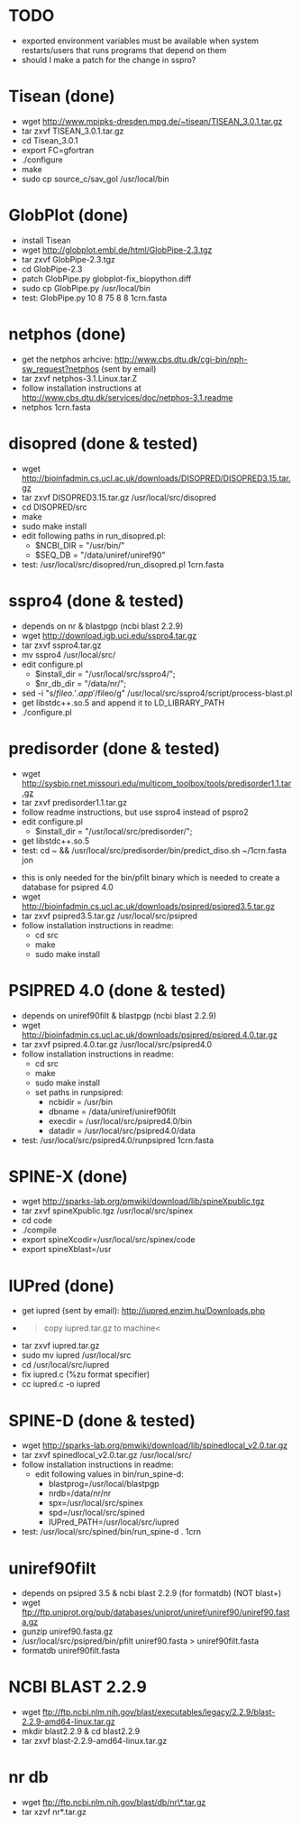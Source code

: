 # TODO

* exported environment variables must be available when system restarts/users
  that runs programs that depend on them
* should I make a patch for the change in sspro?


# Tisean (done)

* wget http://www.mpipks-dresden.mpg.de/~tisean/TISEAN_3.0.1.tar.gz
* tar zxvf TISEAN_3.0.1.tar.gz
* cd Tisean_3.0.1
* export FC=gfortran
* ./configure
* make
* sudo cp source_c/sav_gol /usr/local/bin

# GlobPlot (done)
* install Tisean
* wget http://globplot.embl.de/html/GlobPipe-2.3.tgz
* tar zxvf GlobPipe-2.3.tgz
* cd GlobPipe-2.3
* patch GlobPipe.py globplot-fix_biopython.diff
* sudo cp GlobPipe.py /usr/local/bin
* test: GlobPipe.py 10 8 75 8 8 1crn.fasta

# netphos (done)

* get the netphos arhcive: http://www.cbs.dtu.dk/cgi-bin/nph-sw_request?netphos
        (sent by email)
* tar zxvf netphos-3.1.Linux.tar.Z
* follow installation instructions at
  http://www.cbs.dtu.dk/services/doc/netphos-3.1.readme
* netphos 1crn.fasta

# disopred (done & tested)

* wget http://bioinfadmin.cs.ucl.ac.uk/downloads/DISOPRED/DISOPRED3.15.tar.gz
* tar zxvf DISOPRED3.15.tar.gz /usr/local/src/disopred
* cd DISOPRED/src
* make
* sudo make install
* edit following paths in run_disopred.pl:
  * $NCBI_DIR = "/usr/bin/"
  * $SEQ_DB = "/data/uniref/uniref90"
* test: /usr/local/src/disopred/run_disopred.pl 1crn.fasta

# sspro4 (done & tested)

* depends on nr & blastpgp (ncbi blast 2.2.9)
* wget http://download.igb.uci.edu/sspro4.tar.gz
* tar zxvf sspro4.tar.gz
* mv sspro4 /usr/local/src/
* edit configure.pl
  * $install_dir = "/usr/local/src/sspro4/";
  * $nr_db_dir = "/data/nr/";
* sed -i "s/$fileo.'.app'/$fileo/g" /usr/local/src/sspro4/script/process-blast.pl
* get libstdc++.so.5 and append it to LD_LIBRARY_PATH
* ./configure.pl

# predisorder (done & tested)

* wget http://sysbio.rnet.missouri.edu/multicom_toolbox/tools/predisorder1.1.tar.gz
* tar zxvf predisorder1.1.tar.gz
* follow readme instructions, but use sspro4 instead of pspro2
* edit configure.pl
  * $install_dir = "/usr/local/src/predisorder/";
* get libstdc++.so.5
* test: cd ~ && /usr/local/src/predisorder/bin/predict_diso.sh ~/1crn.fasta jon


<!--# PSIPRED 3.5 (done & tested)-->

* this is only needed for the bin/pfilt binary which is needed to create a
        database for psipred 4.0
* wget http://bioinfadmin.cs.ucl.ac.uk/downloads/psipred/psipred3.5.tar.gz
* tar zxvf psipred3.5.tar.gz /usr/local/src/psipred
* follow installation instructions in readme:
  * cd src
  * make
  * sudo make install

# PSIPRED 4.0 (done & tested)

* depends on uniref90filt & blastpgp (ncbi blast 2.2.9)
* wget http://bioinfadmin.cs.ucl.ac.uk/downloads/psipred/psipred.4.0.tar.gz
* tar zxvf psipred.4.0.tar.gz /usr/local/src/psipred4.0
* follow installation instructions in readme:
  * cd src
  * make
  * sudo make install
  * set paths in runpsipred:
    * ncbidir = /usr/bin
    * dbname = /data/uniref/uniref90filt
    * execdir = /usr/local/src/psipred4.0/bin
    * datadir = /usr/local/src/psipred4.0/data
* test: /usr/local/src/psipred4.0/runpsipred 1crn.fasta


# SPINE-X (done)

* wget http://sparks-lab.org/pmwiki/download/lib/spineXpublic.tgz
* tar zxvf spineXpublic.tgz /usr/local/src/spinex
* cd code
* ./compile
* export spineXcodir=/usr/local/src/spinex/code
* export spineXblast=/usr

# IUPred (done)

* get iupred (sent by email): http://iupred.enzim.hu/Downloads.php
* >copy iupred.tar.gz to machine<
* tar zxvf iupred.tar.gz
* sudo mv iupred /usr/local/src
* cd /usr/local/src/iupred
* fix iupred.c (%zu format specifier)
* cc iupred.c -o iupred

# SPINE-D (done & tested)

* wget http://sparks-lab.org/pmwiki/download/lib/spinedlocal_v2.0.tar.gz
* tar zxvf spinedlocal_v2.0.tar.gz /usr/local/src/
* follow installation instructions in readme:
  * edit following values in bin/run_spine-d:
    * blastprog=/usr/local/blastpgp
    * nrdb=/data/nr/nr
    * spx=/usr/local/src/spinex
    * spd=/usr/local/src/spined
    * IUPred_PATH=/usr/local/src/iupred
* test: /usr/local/src/spined/bin/run_spine-d . 1crn

# uniref90filt

* depends on psipred 3.5 & ncbi blast 2.2.9 (for formatdb) (NOT blast+)
* wget ftp://ftp.uniprot.org/pub/databases/uniprot/uniref/uniref90/uniref90.fasta.gz
* gunzip uniref90.fasta.gz
* /usr/local/src/psipred/bin/pfilt uniref90.fasta > uniref90filt.fasta
* formatdb uniref90filt.fasta

# NCBI BLAST 2.2.9

* wget ftp://ftp.ncbi.nlm.nih.gov/blast/executables/legacy/2.2.9/blast-2.2.9-amd64-linux.tar.gz
* mkdir blast2.2.9 & cd blast2.2.9
* tar zxvf blast-2.2.9-amd64-linux.tar.gz

# nr db
* wget ftp://ftp.ncbi.nlm.nih.gov/blast/db/nr\*.tar.gz
* tar xzvf nr*.tar.gz
